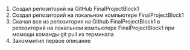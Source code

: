 1. Создал репозиторий на GitHub FinalProjectBlock1
2. Создал репозиторий на локальном компьютере FinalProjectBlock1
3. Скачал все из репозитория на Github FinalProjectBlock1 в репозиторий на локальном компьютере FinalProjectBlock1 при момощи команды git pull из терминала
4. Закоммитил первое описание 